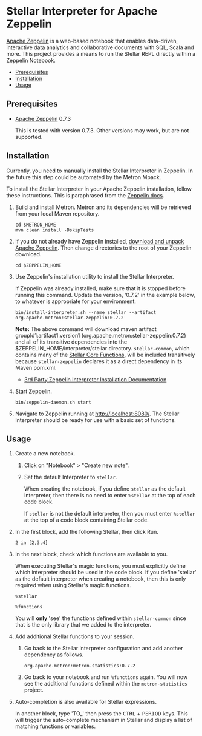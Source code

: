 <!--
Licensed to the Apache Software Foundation (ASF) under one
or more contributor license agreements.  See the NOTICE file
distributed with this work for additional information
regarding copyright ownership.  The ASF licenses this file
to you under the Apache License, Version 2.0 (the
"License"); you may not use this file except in compliance
with the License.  You may obtain a copy of the License at

    http://www.apache.org/licenses/LICENSE-2.0

Unless required by applicable law or agreed to in writing, software
distributed under the License is distributed on an "AS IS" BASIS,
WITHOUT WARRANTIES OR CONDITIONS OF ANY KIND, either express or implied.
See the License for the specific language governing permissions and
limitations under the License.
-->

Stellar Interpreter for Apache Zeppelin
=======================================

[Apache Zeppelin](https://zeppelin.apache.org/) is a web-based notebook that enables data-driven, interactive data analytics and collaborative documents with SQL, Scala and more.  This project provides a means to run the Stellar REPL directly within a Zeppelin Notebook.

* [Prerequisites](#prerequisites)
* [Installation](#installation)
* [Usage](#usage)


Prerequisites
-------------

* [Apache Zeppelin](https://zeppelin.apache.org/) 0.7.3

   This is tested with version 0.7.3.  Other versions may work, but are not supported.


Installation
------------

Currently, you need to manually install the Stellar Interpreter in Zeppelin. In the future this step could be automated by the Metron Mpack.

To install the Stellar Interpreter in your Apache Zeppelin installation, follow these instructions.  This is paraphrased from the [Zeppelin docs](https://zeppelin.apache.org/docs/latest/development/writingzeppelininterpreter.html#install-your-interpreter-binary).

1. Build and install Metron. Metron and its dependencies will be retrieved from your local Maven repository.

    ```
    cd $METRON_HOME
    mvn clean install -DskipTests
    ```

1. If you do not already have Zeppelin installed, [download and unpack Apache Zeppelin](https://zeppelin.apache.org/download.html).  Then change directories to the root of your Zeppelin download.

    ```
    cd $ZEPPELIN_HOME
    ```

1. Use Zeppelin's installation utility to install the Stellar Interpreter.

    If Zeppelin was already installed, make sure that it is stopped before running this command.  Update the version, '0.7.2' in the example below, to whatever is appropriate for your environment.

    ```
    bin/install-interpreter.sh --name stellar --artifact org.apache.metron:stellar-zeppelin:0.7.2
    ```

    **Note:** The above command will download maven artifact groupId1:artifact1:version1 (org.apache.metron:stellar-zeppelin:0.7.2) and all of its transitive dependencies into the $ZEPPELIN_HOME/interpreter/stellar directory. `stellar-common`, which contains many of the [Stellar Core Functions](../stellar-common#stellar-core-functions), will be included transitively because `stellar-zeppelin` declares it as a direct dependency in its Maven pom.xml.

    * [3rd Party Zeppelin Interpreter Installation Documentation](https://zeppelin.apache.org/docs/0.7.3/manual/interpreterinstallation.html#3rd-party-interpreters)

1. Start Zeppelin.  

    ```
    bin/zeppelin-daemon.sh start
    ```

1. Navigate to Zeppelin running at [http://localhost:8080/](http://localhost:8080/).  The Stellar Interpreter should be ready for use with a basic set of functions.

Usage
-----

1. Create a new notebook.  

    1. Click on "Notebook" > "Create new note".

    1. Set the default Interpreter to `stellar`.

        When creating the notebook, if you define `stellar` as the default interpreter, then there is no need to enter `%stellar` at the top of each code block.

        If `stellar` is not the default interpreter, then you must enter `%stellar` at the top of a code block containing Stellar code.

1. In the first block, add the following Stellar, then click Run.

    ```
    2 in [2,3,4]
    ```

1. In the next block, check which functions are available to you.

    When executing Stellar's magic functions, you must explicitly define which interpreter should be used in the code block.  If you define 'stellar' as the default interpreter when creating a notebook, then this is only required when using Stellar's magic functions.

    ```
    %stellar

    %functions
    ```

    You will **only** 'see' the functions defined within `stellar-common` since that is the only library that we added to the interpreter.  

1. Add additional Stellar functions to your session.

    1. Go back to the Stellar interpreter configuration and add another dependency as follows.

        ```
        org.apache.metron:metron-statistics:0.7.2
        ```

    1. Go back to your notebook and run `%functions` again.  You will now see the additional functions defined within the `metron-statistics` project.

1. Auto-completion is also available for Stellar expressions.  

    In another block, type 'TO_' then press the <kbd>CTRL</kbd> + <kbd>PERIOD</kbd> keys. This will trigger the auto-complete mechanism in Stellar and display a list of matching functions or variables.
